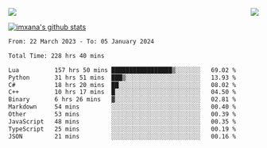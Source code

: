 <p>
  <a href="https://count.getloli.com/"><img src="https://count.getloli.com/get/@xana.readme?theme=moebooru-h"></a>
  <img src="https://weather-icon.journeyad.repl.co/@hangzhou?v=1" align="right">
</p>


<a href="https://github.com/imxana"><img align="center" src="https://github-readme-stats.vercel.app/api?username=imxana&show_icons=true&include_all_commits=true&hide_border=tru&custom_title=imxana%27s%20Github%20Stats" alt="imxana's github stats" /></a> 

<!--START_SECTION:waka-->

```txt
From: 22 March 2023 - To: 05 January 2024

Total Time: 228 hrs 40 mins

Lua          157 hrs 50 mins █████████████████▒░░░░░░░   69.02 %
Python       31 hrs 51 mins  ███▒░░░░░░░░░░░░░░░░░░░░░   13.93 %
C#           18 hrs 20 mins  ██░░░░░░░░░░░░░░░░░░░░░░░   08.02 %
C++          10 hrs 17 mins  █░░░░░░░░░░░░░░░░░░░░░░░░   04.50 %
Binary       6 hrs 26 mins   ▓░░░░░░░░░░░░░░░░░░░░░░░░   02.81 %
Markdown     54 mins         ░░░░░░░░░░░░░░░░░░░░░░░░░   00.40 %
Other        53 mins         ░░░░░░░░░░░░░░░░░░░░░░░░░   00.39 %
JavaScript   48 mins         ░░░░░░░░░░░░░░░░░░░░░░░░░   00.35 %
TypeScript   25 mins         ░░░░░░░░░░░░░░░░░░░░░░░░░   00.19 %
JSON         21 mins         ░░░░░░░░░░░░░░░░░░░░░░░░░   00.16 %
```

<!--END_SECTION:waka-->
